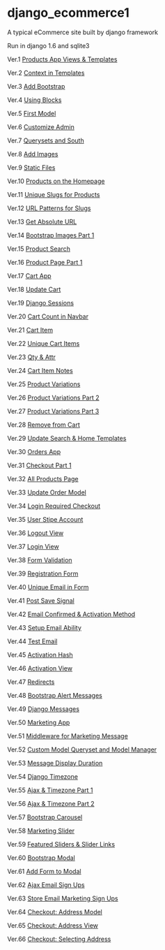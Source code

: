 django_ecommerce1
=================

A typical eCommerce site built by django framework

Run in django 1.6 and sqlite3

Ver.1	[Products App Views & Templates](../../tree/b66ce5397ecd8894d2d69c444d179a50defb8018)

Ver.2	[Context in Templates](../../tree/14b3a6759a3529d7c58ed2046e5b4701d1633ac4)

Ver.3	[Add Bootstrap](../../tree/b6d7bddf7ab6d36b39220eb153f139b1c75a54d8)

Ver.4	[Using Blocks](../../tree/13b84fc7783a182d83a9b3fc55fc37a178b22a5f)

Ver.5	[First Model](../../tree/a369599b18cb54e1bd6d8330b57d792c7934dbbc)

Ver.6	[Customize Admin](../../tree/5d941313a0d00a5ea8f86828d9f6b075f1dd6bec)

Ver.7	[Querysets and South](../../tree/70f35f61ae3882705583ffa4a085afe6fc0a7881)

Ver.8	[Add Images](../../tree/0b98ff76365925b64c662c15e3e8043596d52351)

Ver.9	[Static Files](../../tree/aaa65cca3af6dc8d9cab34b9e6f5d79caf1651de)

Ver.10	[Products on the Homepage](../../tree/8f2c6710eea8aefb94b4e65a9c0961148ebf3d11)

Ver.11	[Unique Slugs for Products](../../tree/3089e202f8384a63562140c8ce954f4fa84ae44e)

Ver.12	[URL Patterns for Slugs](../../tree/c4f7608313b2dff4ebfa3c20f5baeaaba8cf11a0)

Ver.13	[Get Absolute URL](../../tree/04c226db39ddaad15041eef778dc4a055d048db6)

Ver.14	[Bootstrap Images Part 1](../../tree/2258c0a4a56ad5b6b11eb2ea94839c9aea60512f)

Ver.15	[Product Search](../../tree/852d2e3fc77cdf16cfce43644bd97e4bd07edfb2)

Ver.16	[Product Page Part 1](../../tree/ea2fb39d0651b183350db7e7a65a3750c8ec68c6)

Ver.17	[Cart App](../../tree/4d26b4569f9eed43dd81f6fca63dcd07540b0ef5)

Ver.18	[Update Cart](../../tree/9be3e72be7cec56dde0f794428082c496cb2d53b)

Ver.19	[Django Sessions](../../tree/2d081245747f786791c7db42a1049050552d4595)

Ver.20	[Cart Count in Navbar](../../tree/1dbaaa25a789ba306aedeff7f8fccfc3481d10da)

Ver.21	[Cart Item](../../tree/ffa376680bd76e260c5a36fbd85c6ab03214eabb)

Ver.22	[Unique Cart Items](../../tree/c260f56e2808f2cf58ac3866abfbe2b57b5b1c04)

Ver.23	[Qty & Attr](../../tree/3a3badf04b6e89a85c3cbb26e6ab2c4c079162be)

Ver.24	[Cart Item Notes](../../tree/a97357950676f399fda6afef04884ee377b6267e)

Ver.25	[Product Variations](../../tree/b9934d3522b5262ffb9eb0a2a35aa82689dbeb96)

Ver.26	[Product Variations Part 2](../../tree/b735488a1ee6cac491a2d5863e0811661cf69268)

Ver.27	[Product Variations Part 3](../../tree/52eb4e488440b4ac9388a4a62c915eae22c1f352)

Ver.28	[Remove from Cart](../../tree/0a3d24c98307e3248c084c8fa7deac06080413f0)

Ver.29	[Update Search & Home Templates](../../tree/b81087ef24166a0f6675dc5dc3b87e80431fd0ad)

Ver.30	[Orders App](../../tree/03a462184511305168586267025abdf2c55f6f6b)

Ver.31	[Checkout Part 1](../../tree/d6b10dec6da295dafedd2f67519ed76fea3e100e)

Ver.32	[All Products Page](../../tree/283ca6edeb7e342e0f91fab21815ef7a21682ed3)

Ver.33	[Update Order Model](../../tree/322332c94dd15fe55dec8ae5d993b23ab94399e7)

Ver.34	[Login Required Checkout](../../tree/042c2c789c4df2dbe62ff59cd87448f5114f500d)

Ver.35	[User Stipe Account](../../tree/8da3919d38cde56664178bf7fc6bce30ab2d2e3d)

Ver.36	[Logout View](../../tree/3f7279ac24875b53873eac5febf02d8ca18717e6)

Ver.37	[Login View](../../tree/a1a5c7482d2e6b54bba8c4bc9b9be964a556be89)

Ver.38	[Form Validation](../../tree/ae39a89d96252163ec12fad664ff252a59a6ec52)

Ver.39	[Registration Form](../../tree/6860bc31ed27e4f35bdb000eeec069bc3f3ad8a7)

Ver.40	[Unique Email in Form](../../tree/3890d576fd7b019f18eedc79a055560c8f123233)

Ver.41	[Post Save Signal](../../tree/0211cfca8a2d23f5529e71573571a215ff5896bc)

Ver.42	[Email Confirmed & Activation Method](../../tree/5f57bcc8ffdd49d224dfcf60820f944b4fd8a9d3)

Ver.43	[Setup Email Ability](../../tree/23e047c5250edfab5cd881472838512c625c9ad9)

Ver.44	[Test Email](../../tree/ba83161abff305b88bbfe94cbf90828f3b5ca34d)

Ver.45	[Activation Hash](../../tree/0af14e7e0406517cd3a2b1d226b932711e3514ea)

Ver.46	[Activation View](../../tree/68985d15b1c663fc63e942672078c38c2bc1c7fe)

Ver.47	[Redirects](../../tree/7b99940d6d16bc1c2bd011489d2509ca4e8f97f9)

Ver.48	[Bootstrap Alert Messages](../../tree/277e7f25b79272d8f96d7f5737973cb0103c19c7)

Ver.49	[Django Messages](../../tree/167bffe16983921e14087aed748eb90c50268f29)

Ver.50	[Marketing App](../../tree/435af134c60a30d6c4c8a308e98273b896768c21)

Ver.51	[Middleware for Marketing Message](../../tree/18008d25a58ce5e043d53ac236b37879f3308e3d)

Ver.52	[Custom Model Queryset and Model Manager](../../tree/6f9bf769726033550208d4ea76607b62a8331ff1)

Ver.53	[Message Display Duration](../../tree/7871415764aa101d5ca462493d3b031addf7e156)

Ver.54	[Django Timezone](../../tree/9b0d3afe820e47910f0816a0dfdc5d780344491b)

Ver.55	[Ajax & Timezone Part 1](../../tree/e8c7cffc34b9a611988ac86a32d4f0395fc5ad77)

Ver.56	[Ajax & Timezone Part 2](../../tree/85d47d4965ca41857dd38cc837c7d77095abb93e)

Ver.57	[Bootstrap Carousel](../../tree/a1c45c17d216febe760c52d5895bf5e6a12a904d)

Ver.58	[Marketing Slider](../../tree/f6079c51f68154b8294ad425b2a33b52c25d9bba)

Ver.59	[Featured Sliders & Slider Links](../../tree/8156ca31b9a7580d747267916e6a3142736cdb03)

Ver.60	[Bootstrap Modal](../../tree/1696b2946e9219c569f72da533d3e73c995980fd)

Ver.61	[Add Form to Modal](../../tree/ddb604329e8ec6d370f18abbe8fb7c8dbb8da0b2)

Ver.62	[Ajax Email Sign Ups](../../tree/dc841c9954f8b912c0512afadd8b10e87e56632a)

Ver.63	[Store Email Marketing Sign Ups](../../tree/0d8bb2689b06034e7096de1fa1fa0d525fb1eb7c)

Ver.64	[Checkout: Address Model](../../tree/ee06384550fece6cba634de9a4a5611ae29cf402)

Ver.65	[Checkout: Address View](../../tree/e9cca7e10ca604d71d05d0a0dea33df925d2af05)

Ver.66	[Checkout: Selecting Address](../../tree/0c02d298277ddd32fd00964bce09e77780d973cd)
